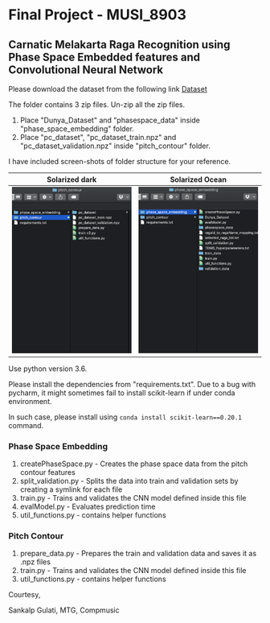 # Final Project - MUSI_8903
## Carnatic Melakarta Raga Recognition using Phase Space Embedded features and Convolutional Neural Network

Please download the dataset from the following link
[Dataset](https://www.dropbox.com/sh/onow81ffnqm07l9/AADpQ6fS5zBC6UJD8WTJYWqia?dl=0)


The folder contains 3 zip files. Un-zip all the zip files.
1) Place "Dunya_Dataset" and "phasespace_data" inside "phase_space_embedding" folder.
2) Place "pc_dataset", "pc_dataset_train.npz" and "pc_dataset_validation.npz" inside "pitch_contour" folder.

I have included screen-shots of folder structure for your reference.

Solarized dark             |  Solarized Ocean
:-------------------------:|:-------------------------:
![](https://github.com/Aavu/Final-Project-MUSI_8903/blob/master/pc%20folder%20structure.png)  |  ![](https://github.com/Aavu/Final-Project-MUSI_8903/blob/master/pse%20folder%20structure.png)
Use python version 3.6.

Please install the dependencies from "requirements.txt". 
Due to a bug with pycharm, it might sometimes fail to install scikit-learn if under conda environment.

In such case, please install using ```conda install scikit-learn==0.20.1``` command.

### Phase Space Embedding
1) createPhaseSpace.py - Creates the phase space data from the pitch contour features
2) split_validation.py - Splits the data into train and validation sets by creating a symlink for each file
3) train.py - Trains and validates the CNN model defined inside this file
4) evalModel.py - Evaluates prediction time
5) util_functions.py - contains helper functions

### Pitch Contour
1) prepare_data.py - Prepares the train and validation data and saves it as .npz files
2) train.py - Trains and validates the CNN model defined inside this file
3) util_functions.py - contains helper functions



Courtesy,

Sankalp Gulati, MTG, Compmusic
